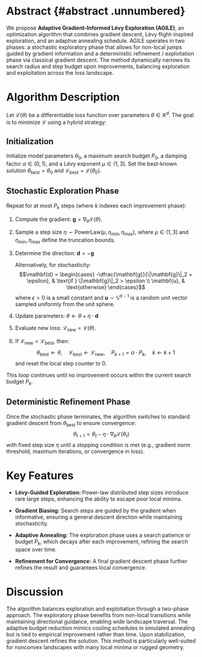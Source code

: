 # Abstract {#abstract .unnumbered}

We propose **Adaptive Gradient-Informed Lévy Exploration (AGILE)**, an
optimization algorithm that combines gradient descent, Lévy
flight-inspired exploration, and an adaptive annealing schedule. AGILE
operates in two phases: a stochastic exploratory phase that allows for
non-local jumps guided by gradient information and a deterministic
refinement / exploitation phase via classical gradient descent. The
method dynamically narrows its search radius and step budget upon
improvements, balancing exploration and exploitation across the loss
landscape.

# Algorithm Description

Let $\mathcal{L}(\theta)$ be a differentiable loss function over
parameters $\theta \in \mathbb{R}^d$. The goal is to minimize
$\mathcal{L}$ using a hybrid strategy:

## Initialization

Initialize model parameters $\theta_0$, a maximum search budget $P_0$, a
damping factor $\alpha \in (0, 1)$, and a Lévy exponent
$\mu \in (1, 3]$. Set the best-known solution
$\theta_{\text{best}} = \theta_0$ and
$\mathcal{L}_{\text{best}} = \mathcal{L}(\theta_0)$.

## Stochastic Exploration Phase

Repeat for at most $P_k$ steps (where $k$ indexes each improvement
phase):

1.  Compute the gradient:
    $\mathbf{g} = \nabla_\theta \mathcal{L}(\theta)$.

2.  Sample a step size
    $\eta \sim \text{PowerLaw}(\mu, \eta_{\min}, \eta_{\max})$, where
    $\mu \in (1, 3]$ and $\eta_{\min}, \eta_{\max}$ define the
    truncation bounds.

3.  Determine the direction: $\mathbf{d} = -\mathbf{g}$

    Alternatively, for stochasticity: $$\mathbf{d} =
        \begin{cases}
            -\dfrac{\mathbf{g}}{\|\mathbf{g}\|_2 + \epsilon}, & \text{if } \|\mathbf{g}\|_2 > \epsilon \\
            \mathbf{u}, & \text{otherwise}
        \end{cases}$$ where $\epsilon > 0$ is a small constant and
    $\mathbf{u} \sim \mathbb{S}^{d-1}$ is a random unit vector sampled
    uniformly from the unit sphere.

4.  Update parameters:
    $\theta \leftarrow \theta + \eta \cdot \mathbf{d}$

5.  Evaluate new loss: $\mathcal{L}_{\text{new}} = \mathcal{L}(\theta)$.

6.  If $\mathcal{L}_{\text{new}} < \mathcal{L}_{\text{best}}$, then:
    $$\theta_{\text{best}} \leftarrow \theta, \quad \mathcal{L}_{\text{best}} \leftarrow \mathcal{L}_{\text{new}}, \quad P_{k+1} = \alpha \cdot P_k, \quad k \leftarrow k+1$$
    and reset the local step counter to 0.

This loop continues until no improvement occurs within the current
search budget $P_k$.

## Deterministic Refinement Phase

Once the stochastic phase terminates, the algorithm switches to standard
gradient descent from $\theta_{\text{best}}$ to ensure convergence:
$$\theta_{t+1} = \theta_t - \eta \cdot \nabla_\theta \mathcal{L}(\theta_t)$$
with fixed step size $\eta$ until a stopping condition is met (e.g.,
gradient norm threshold, maximum iterations, or convergence in loss).

# Key Features

-   **Lévy-Guided Exploration:** Power-law distributed step sizes
    introduce rare large steps, enhancing the ability to escape poor
    local minima.

-   **Gradient Biasing:** Search steps are guided by the gradient when
    informative, ensuring a general descent direction while maintaining
    stochasticity.

-   **Adaptive Annealing:** The exploration phase uses a search patience
    or budget $P_k$, which decays after each improvement, refining the
    search space over time.

-   **Refinement for Convergence:** A final gradient descent phase
    further refines the result and guarantees local convergence.

# Discussion

The algorithm balances exploration and exploitation through a two-phase
approach. The exploratory phase benefits from non-local transitions
while maintaining directional guidance, enabling wide landscape
traversal. The adaptive budget reduction mimics cooling schedules in
simulated annealing but is tied to empirical improvement rather than
time. Upon stabilization, gradient descent refines the solution. This
method is particularly well-suited for nonconvex landscapes with many
local minima or rugged geometry.
